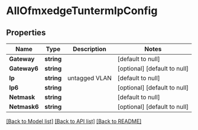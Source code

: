 # AllOfmxedgeTuntermIpConfig

## Properties
Name | Type | Description | Notes
------------ | ------------- | ------------- | -------------
**Gateway** | **string** |  | [default to null]
**Gateway6** | **string** |  | [optional] [default to null]
**Ip** | **string** | untagged VLAN | [default to null]
**Ip6** | **string** |  | [optional] [default to null]
**Netmask** | **string** |  | [default to null]
**Netmask6** | **string** |  | [optional] [default to null]

[[Back to Model list]](../README.md#documentation-for-models) [[Back to API list]](../README.md#documentation-for-api-endpoints) [[Back to README]](../README.md)

